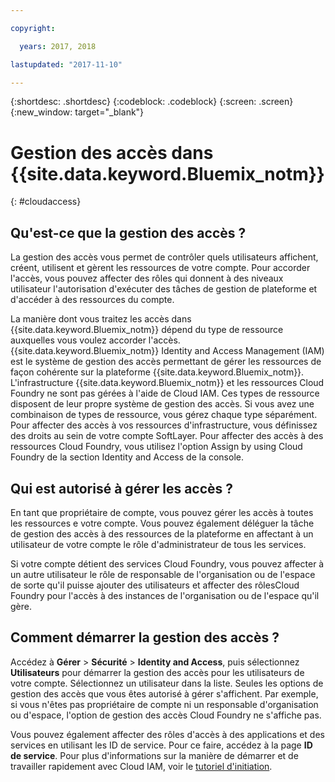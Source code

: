 ```yaml
---

copyright:

  years: 2017, 2018

lastupdated: "2017-11-10"

---
```


{:shortdesc: .shortdesc}
{:codeblock: .codeblock}
{:screen: .screen}
{:new_window: target="_blank"}

# Gestion des accès dans {{site.data.keyword.Bluemix_notm}}
{: #cloudaccess}

## Qu'est-ce que la gestion des accès ?

La gestion des accès vous permet de contrôler quels utilisateurs affichent, créent, utilisent et gèrent les ressources de votre compte. Pour accorder l'accès, vous pouvez affecter des rôles qui donnent à des niveaux utilisateur l'autorisation d'exécuter des tâches de gestion de plateforme et d'accéder à des ressources du compte.

La manière dont vous traitez les accès dans {{site.data.keyword.Bluemix_notm}} dépend du type de ressource auxquelles vous voulez accorder l'accès. {{site.data.keyword.Bluemix_notm}} Identity and Access Management (IAM) est le système de gestion des accès permettant de gérer les ressources de façon cohérente sur la plateforme {{site.data.keyword.Bluemix_notm}}. L'infrastructure {{site.data.keyword.Bluemix_notm}} et les ressources Cloud Foundry ne sont pas gérées à l'aide de Cloud IAM. Ces types de ressource disposent de leur propre système de gestion des accès. Si vous avez une combinaison de types de ressource, vous gérez chaque type séparément. Pour affecter des accès à vos ressources d'infrastructure, vous définissez des droits au sein de votre compte SoftLayer. Pour affecter des accès à des ressources Cloud Foundry, vous utilisez l'option Assign by using Cloud Foundry de la section Identity and Access de la console.

## Qui est autorisé à gérer les accès ?

En tant que propriétaire de compte, vous pouvez gérer les accès à toutes les ressources e votre compte. Vous pouvez également déléguer la tâche de gestion des accès à des ressources de la plateforme en affectant à un utilisateur de votre compte le rôle d'administrateur de tous les services.

Si votre compte détient des services Cloud Foundry, vous pouvez affecter à un autre utilisateur le rôle de responsable de l'organisation ou de l'espace de sorte qu'il puisse ajouter des utilisateurs et affecter des rôlesCloud Foundry pour l'accès à des instances de l'organisation ou de l'espace qu'il gère.


## Comment démarrer la gestion des accès ?

Accédez à **Gérer** &gt; **Sécurité** &gt; **Identity and Access**, puis sélectionnez **Utilisateurs** pour démarrer la gestion des accès pour les utilisateurs de votre compte. Sélectionnez un utilisateur dans la liste. Seules les options de gestion des accès que vous êtes autorisé à gérer s'affichent. Par exemple, si vous n'êtes pas propriétaire de compte ni un responsable d'organisation ou d'espace, l'option de gestion des accès Cloud Foundry ne s'affiche pas.

Vous pouvez également affecter des rôles d'accès à des applications et des services en utilisant les ID de service. Pour ce faire, accédez à la page **ID de service**. Pour plus d'informations sur la manière de démarrer et de travailler rapidement avec Cloud IAM, voir le [tutoriel d'initiation](/docs/iam/quickstart.html#iambestpractice).
